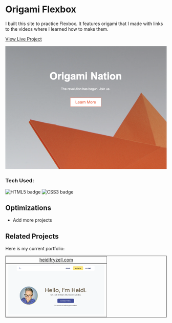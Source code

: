 # Origami Flexbox
I built this site to practice Flexbox. It features origami that I made with links to the videos where I learned how to make them.

[View Live Project](https://heidifryzell.com/origami/)

<img src="./images/screenshot.png" alt="screenshot of hero image and CTA on origami flexbox practice site" />

### Tech Used:
<img src="https://img.shields.io/badge/HTML-black?style=flat-square&logo=html5" alt="HTML5 badge" height="50"> <img src="https://img.shields.io/badge/CSS-black?style=flat-square&logo=css3" alt="CSS3 badge" height="50">


## Optimizations
- Add more projects

## Related Projects
Here is my current portfolio:

<table border="1">
  <tr>
    <td style="text-align: center;"><a href="https://heidifryzell.com">heidifryzell.com</a></td>
  </tr>
  <tr>
    <td><a href="https://heidifryzell.com"><img width="300" src="https://raw.githubusercontent.com/heidi37/my-python-portfolio/main/static/images/screenshot.png" alt="screenshot of web development portfolio built with Python" /></a></td>
  </tr>
</table>
